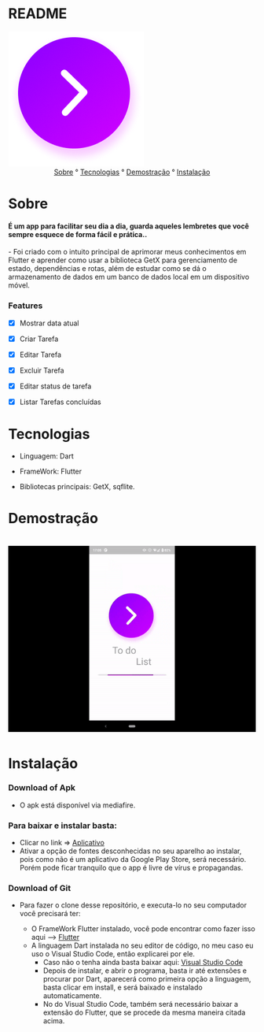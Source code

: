 # README

<p1 align ="center">
<img src="assets\images\splash.png" />
</p1>




<center>
<p1 align ="center">
   <a href = "#sobre">Sobre</a> ° 
   <a href = "#tecnologias">Tecnologias</a> ° 
   <a href = "#demostração">Demostração</a> ° 
    <a href = "#instalação">Instalação</a>


</p1>
</center>

# Sobre
<h4>É um app para facilitar seu dia a dia, guarda aqueles lembretes que você sempre esquece de forma fácil e prática..</h4>
- Foi criado com o intuito principal de aprimorar meus conhecimentos em Flutter e aprender como usar a biblioteca GetX para gerenciamento de estado, dependências e rotas, além de estudar como se dá o armazenamento de dados em um banco de dados local em um dispositivo móvel.




### Features

- [x] Mostrar data atual

- [x] Criar Tarefa

- [x] Editar Tarefa

- [x] Excluir Tarefa

- [x] Editar status de tarefa

- [x] Listar Tarefas concluídas

# Tecnologias
- Linguagem: Dart

- FrameWork: Flutter

- Bibliotecas principais: GetX, sqflite.

# Demostração

<h1 align="center">
<img src="assets\gif\gif_github.gif" />
</h1>


# Instalação
### Download of Apk
 - O apk está disponível via mediafire.


<h3>Para baixar e instalar basta:</h3>

- Clicar no link =>  <a href = "https://www.mediafire.com/file/dd4eozxg5od03w7/ToDoList.apk/file">Aplicativo</a>
- Ativar a opção de fontes desconhecidas no seu aparelho ao instalar, pois como não é um aplicativo da Google Play Store, será necessário. Porém pode ficar tranquilo que o app é livre de vírus e propagandas.

### Download of Git
 - Para fazer o clone desse repositório, e executa-lo no seu computador você precisará ter:
   
   - O FrameWork Flutter instalado, você pode encontrar como fazer isso aqui --> <a href = "https://flutter.dev/">Flutter</a>
   - A linguagem Dart instalada no seu editor de código, no meu caso eu uso o Visual Studio Code, então explicarei por ele.
      - Caso não o tenha ainda basta baixar aqui: <a href = "https://code.visualstudio.com/">Visual Studio Code</a>
      - Depois de instalar, e abrir o programa, basta ir até extensões e procurar por Dart, aparecerá como primeira opção a linguagem, basta clicar em install, e será baixado e instalado automaticamente.
      - No do Visual Studio Code, também será necessário baixar a extensão do Flutter, que se procede da mesma maneira citada acima.
      








